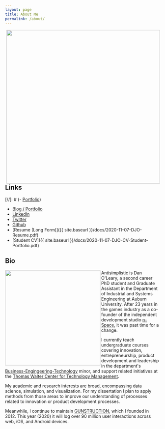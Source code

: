 ```yaml
---
layout: page
title: About Me
permalink: /about/
---
```

<img align="right" width="500" src="{{site.baseurl}}/images/au-nsi-gsi.png">

## Links

[//]: # (- [Portfolio](https://olearydj.github.io/antisimplistic/markdown/portfolio/2020/11/07/portfolio-index.html))

- [Blog / Portfolio](https://olearydj.github.io/antisimplistic/)
- [LinkedIn](https://www.linkedin.com/in/djoleary/)
- [Twitter](https://twitter.com/antisimplistic)
- [Github](https://github.com/olearydj)
- [Resume (Long Form)]({{ site.baseurl }}/docs/2020-11-07-DJO-Resume.pdf)
- [Student CV]({{ site.baseurl }}/docs/2020-11-07-DJO-CV-Student-Portfolio.pdf)

## Bio
<img align="left" height="310" src="{{site.baseurl}}/images/hello.png">

Antisimplistic is Dan O'Leary, a second career PhD student and Graduate Assistant in the Department of Industrial and Systems Engineering  at Auburn University. After 23 years in the games industry as a co-founder of the independent development studio [n-Space](https://en.wikipedia.org/wiki/N-Space), it was past time for a change.

I currently teach undergraduate courses covering innovation, entrepreneurship, product development and leadership in the department's [Business-Engingeering-Technology](http://www.eng.auburn.edu/research/centers/twc/bet-program/index.html) minor, and support related initiatives at the [Thomas Walter Center for Technology Management](http://www.eng.auburn.edu/research/centers/twc/index.html).

My academic and research interests are broad, encompassing data science, simulation, and visualization. For my dissertation I plan to apply methods from those areas to improve our understanding of processes related to innovation or product development processes.

Meanwhile, I continue to maintain [GUNSTRUCTION](https://gunstruction.net), which I founded in 2012. This year (2020) it will log over 90 million user interactions across web, iOS, and Android devices.
